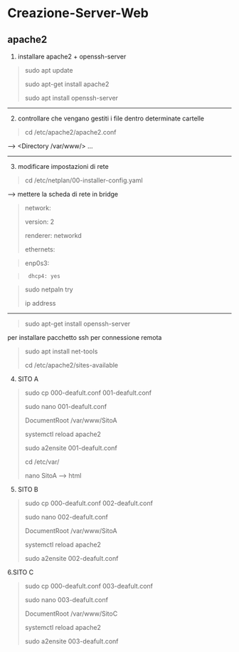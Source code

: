 # Creazione-Server-Web
## apache2

1. installare apache2 + openssh-server
>sudo apt update
>
>sudo apt-get install apache2
>
>sudo apt install openssh-server

---------------------------------------------------------------------

2. controllare che vengano gestiti i file dentro determinate cartelle
>cd /etc/apache2/apache2.conf
>
--> <Directory /var/www/> ... </Directory>

---------------------------------------------------------------------

3. modificare impostazioni di rete
>cd /etc/netplan/00-installer-config.yaml
>
--> mettere la scheda di rete in bridge
>
>  network:              
>
>  version: 2            
>
>  renderer: networkd   
>
>  ethernets:
>

>    enp0s3:
>

>      dhcp4: yes
>

>sudo netpaln try
>
>ip address

---------------------------------------------------------------------

>sudo apt-get install openssh-server

per installare pacchetto ssh per connessione remota


>sudo apt install net-tools
>
>cd /etc/apache2/sites-available


4. SITO A

>sudo cp 000-deafult.conf 001-deafult.conf
>
>sudo nano 001-deafult.conf
>
>DocumentRoot /var/www/SitoA
>
>systemctl reload apache2
>
>sudo a2ensite 001-deafult.conf
>
>cd /etc/var/
>
>nano SitoA --> html

5. SITO B

>sudo cp 000-deafult.conf 002-deafult.conf
>
>sudo nano 002-deafult.conf
>
>DocumentRoot /var/www/SitoA
>
>systemctl reload apache2
>
>sudo a2ensite 002-deafult.conf


6.SITO C

>sudo cp 000-deafult.conf 003-deafult.conf
>
>sudo nano 003-deafult.conf
>
>DocumentRoot /var/www/SitoC
>
>systemctl reload apache2
>
>sudo a2ensite 003-deafult.conf
